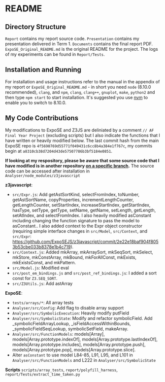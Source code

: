 # README

## Directory Structure

`Report` contains my report source code. `Presentation` contains my presentation delivered in Term 1. `Documents` contains the final report PDF. `ExpoSE_Original_README.md` is the original README for the project. The logs of my experiments can be found in `Report/Tests`.

## Installation and Running

For installation and usage instructions refer to the manual in the appendix of my report or `ExpoSE_Original_README.md` - in short you need `node` (8.10.0 recommended), `clang`, and  `npm`, `clang`, `clang++`, `gnuplot`, `make`, `python2` and then type `npm start` to start installation. It's suggested you use [nvm](https://github.com/creationix/nvm) to enable you to switch to 8.10.0.

## My Code Contributions

My modifications to ExpoSE and Z3JS are deliniated by a comment `// AF Final Year Project` (excluding scripts) but I also indicate the functions that I have written or heavily modified below. The last commit hash from the main ExpoSE repo is `4f5690769d55771f049431c6cc8b4a384e1f767c`, my commits begin at `a8310cb38d7204d43de57507786b3bf5184e0851`.

**If looking at my respository, please be aware that some source code that I have modified is in another repository [on a specific branch](https://github.com/ExpoSEJS/z3javascript/tree/af-array-support).** 
The source code can be accessed after installation in `Analyser/node_modules/z3javascript`

**z3javascript**:
* `src/Expr.js`: Add getAstSortKind, selectFromIndex, toNumber, getAstSortName, copyProperties, incrementLengthCounter, getLengthCounter, setStartIndex, increaseStartIndex, getStartIndex, hasType, setType, getType, setName, getName, setLength, getLength, setAtIndex, and selectFromIndex. I also heavily modified asConstant including changing the function signature to pass the model to asConstant.. I also added context to the Expr object constructor (requiring simple interface changes in `src/Model`, `src/Context`, and `src/Expr`: https://github.com/ExpoSEJS/z3javascript/commit/2e22e18baf904f8053b53cbe033b8378e1b4c719).
* `src/Context.js`: Added mkArray, mkArraySort, mkSeqSort, mkSelect, mkStore, mkConstArray, mkBound, mkForAllConst, mkExists, mkExistsConst, and mkPattern.
* `src/Model.js`: Modified eval
* `src/post_em_bindings.js` and `src/post_ref_bindings.js`: I added a sort const for `Z3.SEQ_SORT`.
* `src/Z3Utils.js`: Add astArray

**ExpoSE**:
* `tests/arrays/*`: All array tests
* `Analyser/src/Config`: Add flag to disable array support
* `Analyser/src/SymbolicExecution`: Heavily modify putField
* `Analyser/src/SymbolicState`: Modify and refactor symbolicField. Add _symbolicFieldArrayLookup, _isFieldAccessWithinBounds, _symbolicFieldSeqLookup, symbolicSetField, makeArray.
* `Analyser/src/FunctionModels`: models[Array], models[Array.prototype.indexOf], models[Array.prototype.lastIndexOf], models[Array.prototype.includes],  models[Array.prototype.push],  models[Array.prototype.pop], models[Array.prototype.slice]. 
* Alter `asConstant` to use model L84-85, L91, L95, and L101 in `Analyser/src/FunctionModels` and L222 in `Analyser/src/SymbolicState`

**Scripts**
`scripts/array_tests`, `report/polyfill_harness`, `report/Tests/extract_time_taken.py`